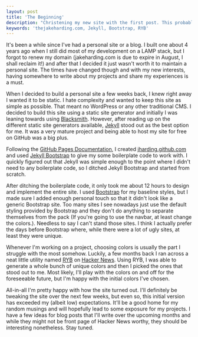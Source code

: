 ```yaml
---
layout: post
title: 'The Beginning'
description: "Christening my new site with the first post. This probably isn't worth your time to read, I'd suggest waiting until the next one."
keywords: 'thejakeharding.com, Jekyll, Bootstrap, RYB'
---
```


It's been a while since I've had a personal site or a blog. I built one about 4 years ago when I still did most of my development on a LAMP stack, but I forgot to renew my domain (jakeharding.com is due to expire in August, I shall reclaim it!) and after that I decided it just wasn't worth it to maintain a personal site. The times have changed though and with my new interests, having somewhere to write about my projects and share my experiences is a must.

When I decided to build a personal site a few weeks back, I knew right away I wanted it to be static. I hate complexity and wanted to keep this site as simple as possible. That meant no WordPress or any other traditional CMS. I decided to build this site using a static site generator and initially I was leaning towards using [Blacksmith](http://blacksmith.jit.su/all-pages). However, after reading up on the different static site generators available, [Jekyll](https://github.com/mojombo/jekyll) stood out as the best option for me. It was a very mature project and being able to host my site for free on GitHub was a big plus.

Following the [GitHub Pages Documentation](http://help.github.com/pages/), I created [jharding.github.com](https://github.com/jharding/jharding.github.com) and used [Jekyll Bootstrap](http://jekyllbootstrap.com/) to give my some boilerplate code to work with. I quickly figured out that Jekyll was simple enough to the point where I didn't need to any boilerplate code, so I ditched Jekyll Bootstrap and started from scratch.

After ditching the boilerplate code, it only took me about 12 hours to design and implement the entire site. I used [Bootstrap](http://twitter.github.com/bootstrap/) for my baseline styles, but I made sure I added enough personal touch so that it didn't look like a generic Bootstrap site. Too many sites I see nowadays just use the default styling provided by Bootstrap and they don't do anything to separate themselves from the pack (If you're going to use the navbar, at least change the colors.). Needless to say I can't stand those sites. I think I actually prefer the days before Bootstrap where, while there were a lot of ugly sites, at least they were unique.

Whenever I'm working on a project, choosing colors is usually the part I struggle with the most somehow. Luckily, a few months back I ran across a neat little utility named [RYB](http://afriggeri.github.com/RYB/) on [Hacker News](http://news.ycombinator.com/). Using RYB, I was able to generate a whole bunch of unique colors and then I picked the ones that stood out to me. Most likely, I'll play with the colors on and off for the foreseeable future, but I'm happy with the initial colors I've chosen. 

All-in-all I'm pretty happy with how the site turned out. I'll definitely be tweaking the site over the next few weeks, but even so, this initial version has exceeded my (albeit low) expectations. It'll be a good home for my random musings and will hopefully lead to some exposure for my projects. I have a few ideas for blog posts that I'll write over the upcoming months and while they might not be front page of Hacker News worthy, they should be interesting nonetheless. Stay tuned.

